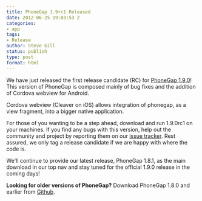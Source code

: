 ```yaml
---
title: PhoneGap 1.9rc1 Released
date: 2012-06-25 19:03:53 Z
categories:
- app
tags:
- Release
author: Steve Gill
status: publish
type: post
format: html
---
```


We have just released the first release candidate (RC) for [PhoneGap 1.9.0](https://github.com/phonegap/phonegap/zipball/1.9.0rc1)! This version of PhoneGap is composed mainly of bug fixes and the addition of Cordova webview for Android.

Cordova webview (Cleaver on iOS) allows integration of phonegap, as a view fragment, into a bigger native application.

For those of you wanting to be a step ahead, download and run 1.9.0rc1 on your machines. If you find any bugs with this version, help out the community and project by reporting them on our [issue tracker](https://issues.apache.org/jira/browse/CB). Rest assured, we only tag a release candidate if we are happy with where the code is.

We'll continue to provide our latest release, PhoneGap 1.8.1, as the main download in our top nav and stay tuned for the official 1.9.0 release in the coming days!

**Looking for older versions of PhoneGap?** Download PhoneGap 1.8.0 and earlier from [Github](https://github.com/phonegap/phonegap/tags).

